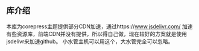 ## 库介绍
本库为corepress主题提供部分CDN加速，通过https://www.jsdelivr.com/ 加速
有些资源库，前端CDN并没有提供，所以得自己做，现在较好的方案就是使用jsdelivr来加速github。
小水管主机可以用这个，大水管完全可以忽略。


